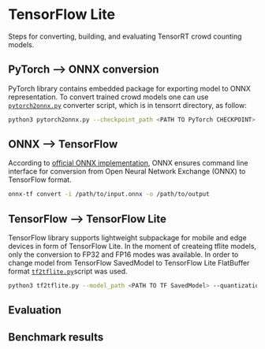 # TensorFlow Lite

Steps for converting, building, and evaluating TensorRT crowd counting models.

## PyTorch --> ONNX conversion

PyTorch library contains embedded package for exporting model to ONNX representation. To convert trained crowd models one can use [`pytorch2onnx.py`](./pytorch2onnx.py) converter script, which is in tensorrt directory, as follow:

```bash
python3 pytorch2onnx.py --checkpoint_path <PATH TO PyTorch CHECKPOINT> --model_architecture <UNet or UNet++> --encoder <ONE OF AVAILABLE ENCODERS> --in_channels <NUMBER OF INPUT CHANNELS> --input_size <SIZE OF INPUT IMAGE>
```

## ONNX --> TensorFlow

According to [official ONNX implementation](https://github.com/onnx/onnx-tensorflow), ONNX ensures command line interface for conversion from Open Neural Network Exchange (ONNX) to TensorFlow format.

```bash
onnx-tf convert -i /path/to/input.onnx -o /path/to/output
```

## TensorFlow --> TensorFlow Lite

TensorFlow library supports lightweight subpackage for mobile and edge devices in form of TensorFlow Lite. In the moment of createing tflite models, only the conversion to FP32 and FP16 modes was available. In order to change model from TensorFlow SavedModel to TensorFlow Lite FlatBuffer format [`tf2tflite.py`](./tf2tflite.py)script was used.

```bash
python3 tf2tflite.py --model_path <PATH TO TF SavedModel> --quantization_mode <FP32 or FP16> --output_path <OUTPUT PATH FOR TFLITE MODEL>
```

## Evaluation


## Benchmark results
